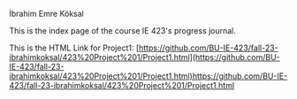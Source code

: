 İbrahim Emre Köksal

This is the index page of the course IE 423's progress journal. <br>

This is the HTML Link for Project1: [https://github.com/BU-IE-423/fall-23-ibrahimkoksal/423%20Project%201/Project1.html](https://github.com/BU-IE-423/fall-23-ibrahimkoksal/423%20Project%201/Project1.html)https://github.com/BU-IE-423/fall-23-ibrahimkoksal/423%20Project%201/Project1.html
